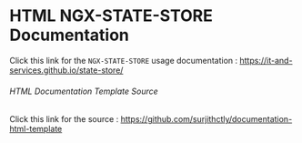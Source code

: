 # HTML NGX-STATE-STORE Documentation

Click this link for the `NGX-STATE-STORE` usage documentation : https://it-and-services.github.io/state-store/

###### HTML Documentation Template Source

Click this link for the source : https://github.com/surjithctly/documentation-html-template
